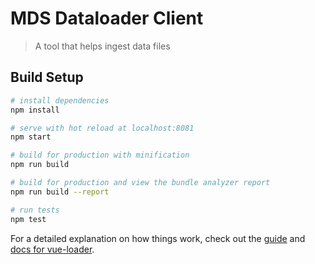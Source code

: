 # MDS Dataloader Client

> A tool that helps ingest data files

## Build Setup

``` bash
# install dependencies
npm install

# serve with hot reload at localhost:8081
npm start

# build for production with minification
npm run build

# build for production and view the bundle analyzer report
npm run build --report

# run tests
npm test
```

For a detailed explanation on how things work, check out the [guide](http://vuejs-templates.github.io/webpack/) and [docs for vue-loader](http://vuejs.github.io/vue-loader).
